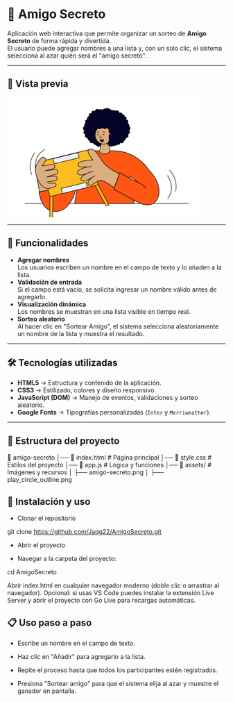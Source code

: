 # 🎁 Amigo Secreto

Aplicación web interactiva que permite organizar un sorteo de **Amigo Secreto** de forma rápida y divertida.  
El usuario puede agregar nombres a una lista y, con un solo clic, el sistema selecciona al azar quién será el "amigo secreto".

---

## 📸 Vista previa
![Captura de pantalla del proyecto](assets/amigo-secreto.png)

---

## 📌 Funcionalidades
- **Agregar nombres**  
  Los usuarios escriben un nombre en el campo de texto y lo añaden a la lista.
- **Validación de entrada**  
  Si el campo está vacío, se solicita ingresar un nombre válido antes de agregarlo.
- **Visualización dinámica**  
  Los nombres se muestran en una lista visible en tiempo real.
- **Sorteo aleatorio**  
  Al hacer clic en "Sortear Amigo", el sistema selecciona aleatoriamente un nombre de la lista y muestra el resultado.

---

## 🛠 Tecnologías utilizadas
- **HTML5** → Estructura y contenido de la aplicación.  
- **CSS3** → Estilizado, colores y diseño responsivo.  
- **JavaScript (DOM)** → Manejo de eventos, validaciones y sorteo aleatorio.  
- **Google Fonts** → Tipografías personalizadas (`Inter` y `Merriweather`).

---

## 📂 Estructura del proyecto
📁 amigo-secreto
│── 📄 index.html          # Página principal
│── 📄 style.css           # Estilos del proyecto
│── 📄 app.js              # Lógica y funciones
│── 📁 assets/             # Imágenes y recursos
│     ├── amigo-secreto.png
│     ├── play_circle_outline.png


## 🚀 Instalación y uso

- Clonar el repositorio

git clone https://github.com/Jaqg22/AmigoSecreto.git


- Abrir el proyecto

- Navegar a la carpeta del proyecto:

cd AmigoSecreto


Abrir index.html en cualquier navegador moderno (doble clic o arrastrar al navegador).
Opcional: si usas VS Code puedes instalar la extensión Live Server y abrir el proyecto con Go Live para recargas automáticas.

## 📋 Uso paso a paso

- Escribe un nombre en el campo de texto.

- Haz clic en "Añadir" para agregarlo a la lista.

- Repite el proceso hasta que todos los participantes estén registrados.

- Presiona "Sortear amigo" para que el sistema elija al azar y muestre el ganador en pantalla.
